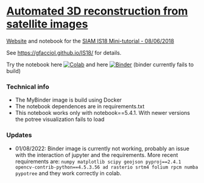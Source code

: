 # [Automated 3D reconstruction from satellite images](https://gfacciol.github.io/IS18/)

[Website](https://gfacciol.github.io/IS18/) and notebook for the [SIAM IS18 Mini-tutorial - 08/06/2018](https://www.siam-is18.dm.unibo.it/minitutorials)

See https://gfacciol.github.io/IS18/ for details.

Try the notebook here [![Colab](https://colab.research.google.com/assets/colab-badge.svg)](https://colab.research.google.com/gist/gfacciol/25f186142e0346c8578ab3ca2e5bc696/is18-tutorial-in-colab.ipynb)  and here [![Binder](https://mybinder.org/badge.svg)](https://mybinder.org/v2/gh/gfacciol/IS18/master?filepath=IS18.ipynb)  (binder currently fails to build)



### Technical info

* The MyBinder image is build using Docker
* The notebook dependences are in requirements.txt 
* This notebook works only with notebook==5.4.1. With newer versions the potree visualization fails to load 

### Updates

* 01/08/2022: Binder image is currently not working, probably an issue with the interaction of jupyter and the requirements. More recent requirements are: 
   `numpy matplotlib scipy geojson pyproj==2.4.1 opencv-contrib-python==4.5.3.56 ad rasterio srtm4 folium rpcm numba pypotree` and they work correctly in colab.
